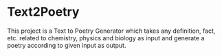 # Text2Poetry
This project is a Text to Poetry Generator which takes any definition, fact, etc. related to chemistry, physics and biology as input and generate a poetry according to given input as output.
